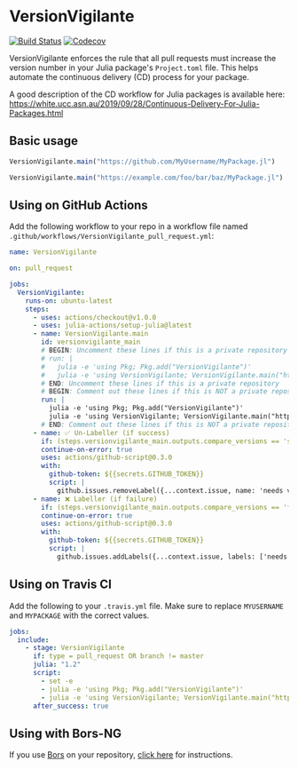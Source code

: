 # VersionVigilante

[![Build Status](https://travis-ci.com/bcbi/VersionVigilante.jl.svg?branch=master)](https://travis-ci.com/bcbi/VersionVigilante.jl)
[![Codecov](https://codecov.io/gh/bcbi/VersionVigilante.jl/branch/master/graph/badge.svg)](https://codecov.io/gh/bcbi/VersionVigilante.jl)

VersionVigilante enforces the rule that all pull requests must increase the version number in your Julia package's `Project.toml` file. This helps automate the continuous delivery (CD) process for your package.

A good description of the CD workflow for Julia packages is available here: https://white.ucc.asn.au/2019/09/28/Continuous-Delivery-For-Julia-Packages.html

## Basic usage

```julia
VersionVigilante.main("https://github.com/MyUsername/MyPackage.jl")
```

```julia
VersionVigilante.main("https://example.com/foo/bar/baz/MyPackage.jl")
```

## Using on GitHub Actions

Add the following workflow to your repo in a workflow file
named `.github/workflows/VersionVigilante_pull_request.yml`:
```yaml
name: VersionVigilante

on: pull_request

jobs:
  VersionVigilante:
    runs-on: ubuntu-latest
    steps:
      - uses: actions/checkout@v1.0.0
      - uses: julia-actions/setup-julia@latest
      - name: VersionVigilante.main
        id: versionvigilante_main
        # BEGIN: Uncomment these lines if this is a private repository
        # run: |
        #   julia -e 'using Pkg; Pkg.add("VersionVigilante")'
        #   julia -e 'using VersionVigilante; VersionVigilante.main("https://x-access-token:${{ secrets.GITHUB_TOKEN }}@github.com/${{ github.repository }}")'
        # END: Uncomment these lines if this is a private repository
        # BEGIN: Comment out these lines if this is NOT a private repository
        run: |
          julia -e 'using Pkg; Pkg.add("VersionVigilante")'
          julia -e 'using VersionVigilante; VersionVigilante.main("https://github.com/${{ github.repository }}")'
        # END: Comment out these lines if this is NOT a private repository
      - name: ✅ Un-Labeller (if success)
        if: (steps.versionvigilante_main.outputs.compare_versions == 'success') && (success() || failure())
        continue-on-error: true
        uses: actions/github-script@0.3.0
        with:
          github-token: ${{secrets.GITHUB_TOKEN}}
          script: |
            github.issues.removeLabel({...context.issue, name: 'needs version bump'})
      - name: ❌ Labeller (if failure)
        if: (steps.versionvigilante_main.outputs.compare_versions == 'failure') && (success() || failure())
        continue-on-error: true
        uses: actions/github-script@0.3.0
        with:
          github-token: ${{secrets.GITHUB_TOKEN}}
          script: |
            github.issues.addLabels({...context.issue, labels: ['needs version bump']})
```

## Using on Travis CI

Add the following to your `.travis.yml` file.
Make sure to replace `MYUSERNAME` and `MYPACKAGE` with the correct values.
```yaml
jobs:
  include:
    - stage: VersionVigilante
      if: type = pull_request OR branch != master
      julia: "1.2"
      script:
        - set -e
        - julia -e 'using Pkg; Pkg.add("VersionVigilante")'
        - julia -e 'using VersionVigilante; VersionVigilante.main("https://github.com/MYUSERNAME/MYPACKAGE.jl")'
      after_success: true
```

## Using with Bors-NG

If you use [Bors](https://github.com/bors-ng/bors-ng) on your repository,
[click here](instructions_bors.md) for instructions.
